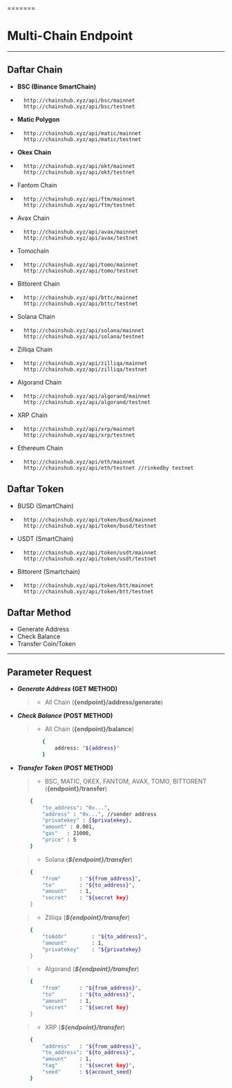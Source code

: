 =======
# Multi-Chain Endpoint
----
## Daftar Chain

- **BSC (Binance SmartChain)**
-       http://chainshub.xyz/api/bsc/mainnet
        http://chainshub.xyz/api/bsc/testnet
- **Matic Polygon**
-       http://chainshub.xyz/api/matic/mainnet
        http://chainshub.xyz/api/matic/testnet
- **Okex Chain**
-       http://chainshub.xyz/api/okt/mainnet
        http://chainshub.xyz/api/okt/testnet
- Fantom Chain
-       http://chainshub.xyz/api/ftm/mainnet
        http://chainshub.xyz/api/ftm/testnet
- Avax Chain
-       http://chainshub.xyz/api/avax/mainnet
        http://chainshub.xyz/api/avax/testnet
- Tomochain
-       http://chainshub.xyz/api/tomo/mainnet
        http://chainshub.xyz/api/tomo/testnet
- Bittorent Chain
-       http://chainshub.xyz/api/bttc/mainnet
        http://chainshub.xyz/api/bttc/testnet
- Solana Chain
-       http://chainshub.xyz/api/solana/mainnet
        http://chainshub.xyz/api/solana/testnet
- Zilliqa Chain
-       http://chainshub.xyz/api/zilliqa/mainnet
        http://chainshub.xyz/api/zilliqa/testnet
- Algorand Chain
-       http://chainshub.xyz/api/algorand/mainnet
        http://chainshub.xyz/api/algorand/testnet

- XRP Chain
-       http://chainshub.xyz/api/xrp/mainnet
        http://chainshub.xyz/api/xrp/testnet
        
- Ethereum Chain
-       http://chainshub.xyz/api/eth/mainnet
        http://chainshub.xyz/api/eth/testnet //rinkedby testnet

## Daftar Token 
- BUSD (SmartChain)
-       http://chainshub.xyz/api/token/busd/mainnet
        http://chainshub.xyz/api/token/busd/testnet
- USDT (SmartChain)
-       http://chainshub.xyz/api/token/usdt/mainnet
        http://chainshub.xyz/api/token/usdt/testnet
- Bittorent (Smartchain)
-       http://chainshub.xyz/api/token/btt/mainnet
        http://chainshub.xyz/api/token/btt/testnet

## Daftar Method
- Generate Address
- Check Balance
- Transfer Coin/Token
---
## Parameter Request
- **_Generate Address_ (GET METHOD)**
    > - All Chain (**{endpoint}/address/generate**)

- **_Check Balance_ (POST METHOD)**
    > - All Chain (**{endpoint}/balance**)
    ```sh
            {
                address: "${address}"
            }
    ```
- **_Transfer Token_ (POST METHOD)**
    > - BSC, MATIC, OKEX, FANTOM, AVAX, TOMO, BITTORENT (**{endpoint}/transfer**)
    ```sh
        {
            "to_address": "0x...",
            "address" : "0x...", //sender address
            "privatekey" : {$privatekey},
            "amount" : 0.001,
            "gas"   : 21000,
            "price" : 5
        }
    ```
    
    > - Solana (**_${endpoint}/transfer_**)
    ```sh
        {
            "from"      : "${from_address}",
            "to"        : "${to_address}",
            "amount"    : 1,
            "secret"    : "${secret key}
        }
    ```
    
    > - Zilliqa (**_${endpoint}/transfer_**)
    ```sh
        {
            "toAddr"        : "${to_address}",
            "amount"        : 1,
            "privatekey"    : "${privatekey}
        }
    ```
    
    > - Algorand (**_${endpoint}/transfer_**)
    ```sh
        {
            "from"      : "${from_address}",
            "to"        : "${to_address}",
            "amount"    : 1,
            "secret"    : "${secret key}
        }
    ```
    
    > - XRP (**_${endpoint}/transfer_**)
    ```sh
        {
            "address"   : "${from_address}",
            "to_address": "${to_address}",
            "amount"    : 1,
            "tag"       : "${secret key}",
            "seed"      : ${account_seed}
        }
    ```
